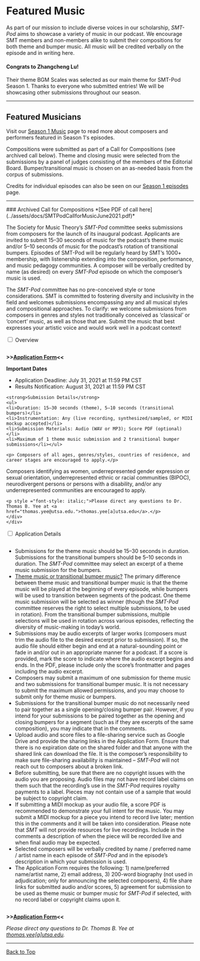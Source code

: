 <div class="hero-image" style="background-image: url('../images/pexels-kai-pilger-1132147.jpg');" alt="Headphones on a keyboard. Credit: Photo by Kai Pilger">
  <div class="hero-text" style = "left:150px">
    <h1>Featured Music</h1>
  </div>
</div>

As part of our mission to include diverse voices in our scholarship, _SMT-Pod_ aims to showcase a variety of music in our podcast. We encourage SMT members and non-members alike to submit their compositions for both theme and bumper music. All music will be credited verbally on the episode and in writing here.

<div class="announce">
<h4><strong>Congrats to Zhangcheng Lu!</strong></h4> Their theme BGM Scales was selected as our main theme for SMT-Pod Season 1.
Thanks to everyone who submitted entries! We will be showcasing other submissions throughout our season.
</div>

<hr>
<div id="s1features">
<h2>Featured Musicians</h2>
<p>Visit our <a href="season01">Season 1 Music</a> page to read more about composers and performers featured in Season 1's episodes.</p>

<p>Compositions were submitted as part of a Call for Compositions (see archived call below). Theme and closing music were selected from the submissions by a panel  of judges consisting of the members of the Editorial Board. Bumper/transitional music is chosen on an as-needed basis from the corpus of submissions.</p>

<p>Credits for individual episodes can also be seen on our <a href="/episodes/season01">Season 1 episodes</a> page.</p>

</div>

<hr>
### Archived Call for Compositions
*[See PDF of call here](../assets/docs/SMTPodCallforMusicJune2021.pdf)*

The Society for Music Theory’s _SMT-Pod_ committee seeks submissions from composers for the launch of its inaugural podcast. Applicants are invited to submit 15–30 seconds of music for the podcast’s theme music and/or 5–10 seconds of music for the podcast’s rotation of transitional bumpers. Episodes of SMT-Pod will be regularly heard by SMT’s 1000+ membership, with listenership extending into the composition, performance, and music pedagogy communities. A composer will be verbally credited by name (as desired) on every _SMT-Pod_ episode on which the composer’s music is used.

The _SMT-Pod_ committee has no pre-conceived style or tone considerations. SMT is committed to fostering diversity and inclusivity in the field and welcomes submissions encompassing any and all musical styles and compositional approaches. To clarify: we welcome submissions from composers in genres and styles not traditionally conceived as ‘classical’ or ‘concert’ music, as well as those that are. Submit the music that best expresses your artistic voice and would work well in a podcast context!

<div class="accordion">
<div class="accordTab">
<input type="checkbox" id="chck1" class="accordionInput">
<label class="accordTab-label" for="chck1">Overview</label>

  <div class="accordTab-content">
    <p style="padding-top: 15px;"><strong>>><a href="https://forms.gle/eBRnFNKFjxupmxwB8" target="_blank">Application Form</a><<</strong></p>
    <p><strong>Important Dates</strong></p>
      <ul><li>Application Deadline: July 31, 2021 at 11:59 PM CST</li>
      <li>Results Notification: August 31, 2021 at 11:59 PM CST</li></ul>

    <strong>Submission Details</strong>
    <ul>
    <li>Duration: 15–30 seconds (theme), 5–10 seconds (transitional bumpers)</li>
    <li>Instrumentation: Any (live recording, synthesized/sampled, or MIDI mockup accepted)</li>
    <li>Submission Materials: Audio (WAV or MP3); Score PDF (optional)</li>
    <li>Maximum of 1 theme music submission and 2 transitional bumper submissions</li></ul>

    <p> Composers of all ages, genres/styles, countries of residence, and career stages are encouraged to apply.</p>

<p>Composers identifying as women, underrepresented gender expression or sexual orientation, underrepresented ethnic or racial communities (BIPOC), neurodivergent persons or persons with a disability, and/or any underrepresented communities are encouraged to apply.</p>


    <p style ="font-style: italic;">Please direct any questions to Dr. Thomas B. Yee at <a href="thomas.yee@utsa.edu.">thomas.yee[a]utsa.edu</a>.</p>
    </div>
    </div>

<div class="accordTab">
<input type="checkbox" id="chck2" class="accordionInput">
<label class="accordTab-label" for="chck2">Application Details</label>
  <div class="accordTab-content">

<ul style="padding-top: 15px;">
<li>Submissions for the theme music should be 15–30 seconds in duration. Submissions for the transitional bumpers should be 5–10 seconds in duration. The <em>SMT-Pod</em> committee may select an excerpt of a theme music submission for the bumpers.</li>

<li><u>Theme music or transitional bumper music?</u> The primary difference between theme music and transitional bumper music is that the theme music will be played at the beginning of every episode, while bumpers will be used to transition between segments of the podcast. One theme music submission will be selected as winner (though the <em>SMT-Pod</em> committee reserves the right to select multiple submissions, to be used in rotation). From the transitional bumper submissions, multiple selections will be used in rotation across various episodes, reflecting the diversity of music-making in today’s world.</li>

<li>Submissions may be audio excerpts of larger works (composers must trim the audio file to the desired excerpt prior to submission). If so, the audio file should either begin and end at a natural-sounding point or fade in and/or out in an appropriate manner for a podcast. If a score is provided, mark the score to indicate where the audio excerpt begins and ends. In the PDF, please include only the score’s frontmatter and pages including the audio excerpt.</li>

<li>Composers may submit a maximum of one submission for theme music and two submissions for transitional bumper music. It is not necessary to submit the maximum allowed permissions, and you may choose to submit only for theme music or bumpers.</li>

<li>Submissions for the transitional bumper music do not necessarily need to pair together as a single opening/closing bumper pair. However, if you intend for your submissions to be paired together as the opening and closing bumpers for a segment (such as if they are excerpts of the same composition), you may indicate that in the comments.</li>

<li>Upload audio and score files to a file-sharing service such as Google Drive and provide the sharing links in the Application Form. Ensure that there is no expiration date on the shared folder and that anyone with the shared link can download the file. It is the composer’s responsibility to make sure file-sharing availability is maintained – <em>SMT-Pod</em> will not reach out to composers about a broken link.</li>

<li>Before submitting, be sure that there are no copyright issues with the audio you are proposing. Audio files may not have record label claims on them such that the recording’s use in the <em>SMT-Pod</em> requires royalty payments to a label. Pieces may not contain use of a sample that would be subject to copyright claim.</li>

<li>If submitting a MIDI mockup as your audio file, a score PDF is recommended to demonstrate your full intent for the music. You may submit a MIDI mockup for a piece you intend to record live later; mention this in the comments and it will be taken into consideration. Please note that <em>SMT</em> will not provide resources for live recordings. Include in the comments a description of when the piece will be recorded live and when final audio may be expected.</li>

<li>Selected composers will be verbally credited by name / preferred name / artist name in each episode of <em>SMT-Pod</em> and in the episode’s description in which your submission is used.</li>

<li>The Application Form requires the following: 1) name/preferred name/artist name, 2) email address, 3) 200-word biography (not used in adjudication; only for announcing the selected composers), 4) file share links for submitted audio and/or scores, 5) agreement for submission to be used as theme music or bumper music for <em>SMT-Pod</em> if selected, with no record label or copyright claims upon it.</li>
</ul>
<p style="padding-top: 15px;"><strong>>><a href="https://forms.gle/eBRnFNKFjxupmxwB8" target="_blank">Application Form</a><<</strong></p>
    <p style ="font-style: italic;">Please direct any questions to Dr. Thomas B. Yee at <a href="thomas.yee@utsa.edu.">thomas.yee[a]utsa.edu</a>.</p>
</div>
</div>
</div>
<hr>
<a class="to-top" href="#top">Back to Top</a>

